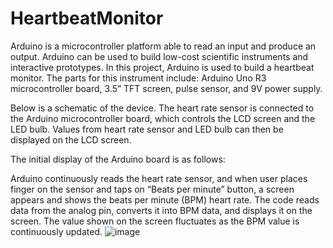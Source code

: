 # HeartbeatMonitor

Arduino is a microcontroller platform able to read an input and produce an output. Arduino can be used to build low-cost scientific instruments and interactive prototypes. In this project, Arduino is used to build a heartbeat monitor. The parts for this instrument include: Arduino Uno R3 microcontroller board, 3.5” TFT screen, pulse sensor, and 9V power supply. 

Below is a schematic of the device. The heart rate sensor is connected to the Arduino microcontroller board, which controls the LCD screen and the LED bulb. Values from heart rate sensor and LED bulb can then be displayed on the LCD screen.
 
The initial display of the Arduino board is as follows:
 
Arduino continuously reads the heart rate sensor, and when user places finger on the sensor and taps on “Beats per minute” button, a screen appears and shows the beats per minute (BPM) heart rate. The code reads data from the analog pin, converts it into BPM data, and displays it on the screen. The value shown on the screen fluctuates as the BPM value is continuously updated. 
![image](https://user-images.githubusercontent.com/29722090/236874232-aa19e7a7-6501-4175-8513-249e2c142057.png)
